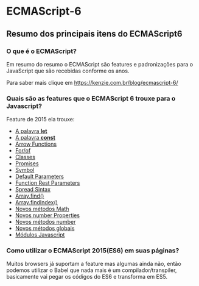 # ECMAScript-6
<h2>Resumo dos principais itens do ECMAScript6</h2>


<h3>O que é o ECMAScript?</h3>

Em resumo do resumo o ECMAScript são features e padronizações para o JavaScript que são recebidas conforme os anos.

<a src="https://kenzie.com.br/blog/ecmascript-6/"> Para saber mais clique em https://kenzie.com.br/blog/ecmascript-6/</a>


<h3>Quais são as features que o ECMAScript 6 trouxe para o Javascript?</h3>
Feature de 2015 ela trouxe:
<ul>
    <a href="https://github.com/Kimbellyf/ECMAScript-6/tree/main/var-let-const"><li>A palavra <strong>let</strong></li></a>
    <a href="https://github.com/Kimbellyf/ECMAScript-6/tree/main/var-let-const"><li>A palavra <strong>const</strong></li></a>
     <a href="https://github.com/Kimbellyf/ECMAScript-6/tree/main/arrowfunctions"><li>Arrow Functions</li></a>
    <a href="https://github.com/Kimbellyf/ECMAScript-6/tree/main/for%20and%20of"><li>For/of</li></a>
     <a href="https://github.com/Kimbellyf/ECMAScript-6/tree/main/classes%20js"><li>Classes</li></a>
     <a href="https://github.com/Kimbellyf/ECMAScript-6/tree/main/promises"><li>Promises</li></a>
     <a href="https://github.com/Kimbellyf/ECMAScript-6/tree/main/symbol"><li>Symbol</li></a>
     <a href="https://github.com/Kimbellyf/ECMAScript-6/tree/main/default-parameters"><li>Default Parameters</li></a>
     <a href="https://github.com/Kimbellyf/ECMAScript-6/tree/main/rest-parameters-e-spread-sintax"><li>Function Rest Parameters</li></a>
     <a href="https://github.com/Kimbellyf/ECMAScript-6/tree/main/rest-parameters-e-spread-sintax"><li>Spread Sintax</li></a>
     <a href="https://github.com/Kimbellyf/ECMAScript-6/tree/main/array.find()"><li>Array.find()</li></a>
     <a href="https://github.com/Kimbellyf/ECMAScript-6/tree/main/array.findindex()"><li>Array.findIndex()</li></a>
     <a href="https://github.com/Kimbellyf/ECMAScript-6/tree/main/feature-metodos-math"><li>Novos métodos Math</li></a>
     <a href="https://github.com/Kimbellyf/ECMAScript-6/tree/main/novos-metodos-number"><li>Novos number Properties</li></a>
     <a href="https://github.com/Kimbellyf/ECMAScript-6/tree/main/novos-metodos-number"><li>Novos métodos number</li></a>
     <a href="https://github.com/Kimbellyf/ECMAScript-6/tree/main/novos-metodos-globais"><li>Novos métodos globais</li></a>
     <a href="https://github.com/Kimbellyf/ECMAScript-6/tree/main/modulos-js"><li>Módulos Javascript</li></a>
</ul>

<h3>Como utilizar o ECMAScript 2015(ES6) em suas páginas?</h3>
Muitos browsers já suportam a feature mas algumas ainda não, então podemos utilizar o Babel que nada mais é um compilador/transpiler, basicamente vai pegar os códigos do ES6 e transforma em ES5.

